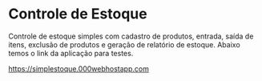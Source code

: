 # Controle de Estoque
Controle de estoque simples com cadastro de produtos, entrada, saída de itens, exclusão de produtos e geração de relatório de estoque.
Abaixo temos o link da aplicação para testes.

https://simplestoque.000webhostapp.com
